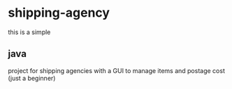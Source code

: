 # shipping-agency
this is a simple <h2>java </h2> project for shipping agencies with a GUI to manage items and postage cost (just a beginner)
